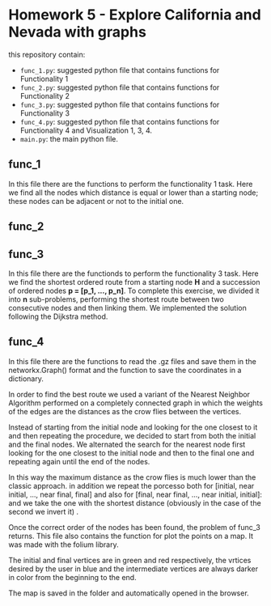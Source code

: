 # Homework 5 - Explore California and Nevada with graphs

this repository contain:

* `func_1.py`: suggested python file that contains functions for Functionality 1 
* `func_2.py`: suggested python file that contains functions for Functionality 2 
* `func_3.py`: suggested python file that contains functions for Functionality 3 
* `func_4.py`: suggested python file that contains functions for Functionality 4 and Visualization 1, 3, 4.
* `main.py`: the main python file.

## func_1
In this file there are the functions to perform the functionality 1 task. Here we find all the nodes which distance is equal or lower than a starting node; these nodes can be adjacent or not to the initial one.
## func_2
## func_3
In this file there are the functionds to perform the functionality 3 task. Here we find the shortest ordered route from a starting node **H** and a succession of ordered nodes **p = [p_1, ..., p_n]**. To complete this exercise, we divided it into **n** sub-problems, performing the shortest route between two consecutive nodes and then linking them. We implemented the solution following the Dijkstra method.
## func_4
In this file there are the functions to read the .gz files and save them in the networkx.Graph() format and the function to save the coordinates in a dictionary.

In order to find the best route we used a variant of the Nearest Neighbor Algorithm performed on a completely connected graph in which the weights of the edges are the distances as the crow flies between the vertices.

Instead of starting from the initial node and looking for the one closest to it and then repeating the procedure, we decided to start from both the initial and the final nodes. We alternated the search for the nearest node first looking for the one closest to the initial node and then to the final one and repeating again until the end of the nodes.

In this way the maximum distance as the crow flies is much lower than the classic approach.
in addition we repeat the porcesso both for
\[initial, near initial, ..., near final, final\] and also for \[final, near final, ..., near initial, initial\]: and we take the one with the shortest distance (obviously in the case of the second we invert it) . 

Once the correct order of the nodes has been found, the problem of func_3 returns.
This file also contains the function for plot the points on a map. It was made with the folium library. 

The initial and final vertices are in green and red respectively, the vrtices desired by the user in blue and the intermediate vertices are always darker in color from the beginning to the end.

The map is saved in the folder and automatically opened in the browser.
